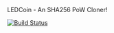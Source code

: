 LEDCoin - An SHA256 PoW Cloner!

[![Build Status](https://travis-ci.org/RazorLove/ledcoin.png?branch=master)](https://travis-ci.org/RazorLove/ledcoin)

